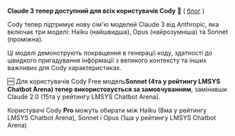 <!--
date: 2024-04-12T00:12:50
-->

**Claude 3 тепер доступний для всіх користувачів Cody**  🚀
( [блог](https://sourcegraph.com/blog/claude-3-now-available-in-cody?utm_medium=email&utm_content=302270481&utm_source=hs_email)  )

Cody тепер підтримує нову сім'ю моделей Claude 3 від Anthropic, яка включає три моделі: Haiku (найшвидша), Opus (найрозумніша) та Sonnet (проміжна). 

Ці моделі демонструють покращення в генерації коду, здатності до швидкого пригадування інформації з великого контексту та інших важливих для Cody характеристиках.

🆓 Для користувачів Cody Free модель**Sonnet (4та у рейтингу LMSYS Chatbot Arena) тепер використовується за замовчуванням**, замінивши Claude 2.0 (15та у рейтингу LMSYS Chatbot Arena).  

Користувачі Cody **Pro**  можуть обирати між Haiku (8ма у рейтингу LMSYS Chatbot Arena), Sonnet і Opus (1ша у рейтингу LMSYS Chatbot Arena)